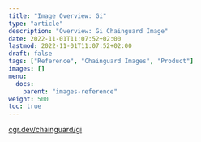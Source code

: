 ```yaml
---
title: "Image Overview: Gi"
type: "article"
description: "Overview: Gi Chainguard Image"
date: 2022-11-01T11:07:52+02:00
lastmod: 2022-11-01T11:07:52+02:00
draft: false
tags: ["Reference", "Chainguard Images", "Product"]
images: []
menu:
  docs:
    parent: "images-reference"
weight: 500
toc: true
---
```


[cgr.dev/chainguard/gi](https://github.com/chainguard-images/images/tree/main/images/gi)

